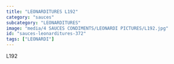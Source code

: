 ```yaml
---
title: "LEONARDITURES L192"
category: "sauces"
subcategory: "LEONARDITURES"
image: "media/4 SAUCES CONDIMENTS/LEONARDI PICTURES/L192.jpg"
id: "sauces-leonarditures-372"
tags: ["LEONARDI"]
---
```


L192
